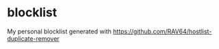 # blocklist
My personal blocklist generated with https://github.com/RAV64/hostlist-duplicate-remover
